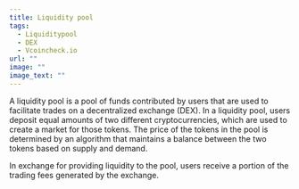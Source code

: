 ```yaml
---
title: Liquidity pool
tags:
  - Liquiditypool
  - DEX
  - Vcoincheck.io
url: ""
image: ""
image_text: ""
---
```


A liquidity pool is a pool of funds contributed by users that are used to facilitate trades on a decentralized exchange (DEX). In a liquidity pool, users deposit equal amounts of two different cryptocurrencies, which are used to create a market for those tokens. The price of the tokens in the pool is determined by an algorithm that maintains a balance between the two tokens based on supply and demand.

In exchange for providing liquidity to the pool, users receive a portion of the trading fees generated by the exchange.
